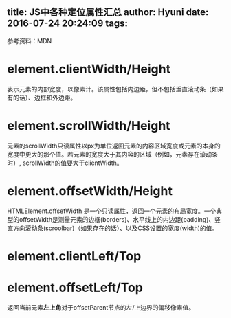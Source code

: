 title: JS中各种定位属性汇总
author: Hyuni
date: 2016-07-24 20:24:09
tags:
---
参考资料：MDN
# element.clientWidth/Height  
表示元素的内部宽度，以像素计。该属性包括内边距，但不包括垂直滚动条（如果有的话）、边框和外边距。
# element.scrollWidth/Height
元素的scrollWidth只读属性以px为单位返回元素的内容区域宽度或元素的本身的宽度中更大的那个值。若元素的宽度大于其内容的区域（例如，元素存在滚动条时）, scrollWidth的值要大于clientWidth。
# element.offsetWidth/Height  
HTMLElement.offsetWidth 是一个只读属性，返回一个元素的布局宽度。一个典型的offsetWidth是测量元素的边框(borders)、水平线上的内边距(padding)、竖直方向滚动条(scroolbar)（如果存在的话）、以及CSS设置的宽度(width)的值。
# element.clientLeft/Top

# element.offsetLeft/Top
返回当前元素**左上角**对于offsetParent节点的左/上边界的偏移像素值。